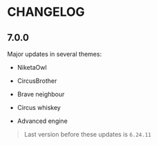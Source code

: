 # CHANGELOG

## 7.0.0

Major updates in several themes:

- NiketaOwl

- CircusBrother

- Brave neighbour

- Circus whiskey

- Advanced engine

> Last version before these updates is `6.24.11`
